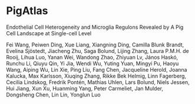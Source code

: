 # PigAtlas
Endothelial Cell Heterogeneity and Microglia Regulons Revealed by A Pig Cell Landscape at Single-cell Level

Fei Wang, Peiwen Ding, Xue Liang, Xiangning Ding, Camilla Blunk Brandt, Evelina Sjöstedt, Jiacheng Zhu, Saga Bolund, Lijing Zhang, Laura P.M.H. de Rooij, Lihua Luo, Yanan Wei, Wandong Zhao, Zhiyuan Lv, János Haskó, Runchu Li, Qiuyu Qin, Yi Jia, Wendi Wu, Yuting Yuan, Mingyi Pu, Haoyu Wang, Aiping Wu, Lin Xie, Ping Liu, Fang Chen, Jacqueline Herold, Joanna Kalucka, Max Karlsson, Xiuqing Zhang, Rikke Bek Helmig, Linn Fagerberg, Cecilia Lindskog, Fredrik Pontén, Mathias Uhlen, Lars Bolund, Niels Jessen, Hui Jiang, Xun Xu, Huanming Yang, Peter Carmeliet, Jan Mulder, Dongsheng Chen, Lin Lin, Yonglun Luo
